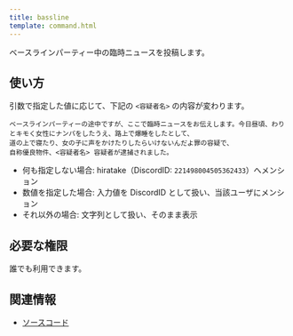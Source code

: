 ```yaml
---
title: bassline
template: command.html
---
```


ベースラインパーティー中の臨時ニュースを投稿します。

## 使い方

引数で指定した値に応じて、下記の `<容疑者名>` の内容が変わります。

```text
ベースラインパーティーの途中ですが、ここで臨時ニュースをお伝えします。今日昼頃、わりとキモく女性にナンパをしたうえ、路上で爆睡をしたとして、
道の上で寝たり、女の子に声をかけたりしたらいけないんだよ罪の容疑で、
自称優良物件、<容疑者名> 容疑者が逮捕されました。
```

- 何も指定しない場合: hiratake（DiscordID: `221498004505362433`）へメンション
- 数値を指定した場合: 入力値を DiscordID として扱い、当該ユーザにメンション
- それ以外の場合: 文字列として扱い、そのまま表示

## 必要な権限

誰でも利用できます。

## 関連情報

- [ソースコード](https://github.com/jaoafa/jaotan.ts/blob/master/src/commands/bassline.ts)
